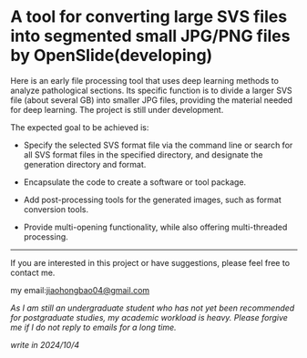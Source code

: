 # A tool for converting large SVS files into segmented small JPG/PNG files by OpenSlide(developing)

Here is an early file processing tool that uses deep learning methods to analyze pathological sections. Its specific function is to divide a larger SVS file (about several GB) into smaller JPG files, providing the material needed for deep learning. The project is still under development.

The expected goal to be achieved is:

* Specify the selected SVS format file via the command line or search for all SVS format files in the specified directory, and designate the generation directory and format.

* Encapsulate the code to create a software or tool package.

* Add post-processing tools for the generated images, such as format conversion tools.

* Provide multi-opening functionality, while also offering multi-threaded processing.

***
If you are interested in this project or have suggestions, please feel free to contact me.

my email:jiaohongbao04@gmail.com

*As I am still an undergraduate student who has not yet been recommended for postgraduate studies, my academic workload is heavy. Please forgive me if I do not reply to emails for a long time.*

*write in 2024/10/4*




